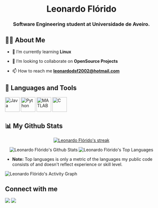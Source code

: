 <h1 align="center">Leonardo Flórido</h1>
<h3 align="center">Software Engineering student at Universidade de Aveiro.</h3>

## 🙋‍♂️ About Me

- 🌱 I’m currently learning **Linux**

- 👯 I’m looking to collaborate on **OpenSource Projects**

- 📫 How to reach me **leonardodsf2002@hotmail.com**

## 🚀 Languages and Tools

<p align="left"> 
    <a href="https://www.java.com" target="_blank"><img src="https://img.icons8.com/color/48/000000/java-coffee-cup-logo.png" alt="Java" width="48" height="48"/></a>
    <a href="https://www.python.org" target="_blank"><img src="https://img.icons8.com/color/48/000000/python.png" alt="Python" width="48" height="48"/></a> 
    <a href="https://www.mathworks.com/" target="_blank"><img src="https://img.icons8.com/fluency/48/000000/matlab.png" alt="MATLAB" width="48" height="48"/></a> 
    <a href="https://www.cprogramming.com/" target="_blank"><img src="https://img.icons8.com/color/48/000000/c-programming.png" alt="C" width="48" height="48"/></a>
</p>

## 📊 My Github Stats

<p align="center">
    <a href="https://github.com/SubhamRaoniar28/github-readme-streak-stats">
        <img title="🔥 Get streak stats for your profile at git.io/streak-stats" alt="Leonardo Flórido's streak" src="https://github-readme-streak-stats.herokuapp.com/?user=leo-dsf&theme=black-ice&hide_border=true&stroke=0000&background=060A0CD0"/>
    </a>
</p>

<p align="center">
  <a><img alt="Leonardo Flórido's Github Stats" src="https://github-readme-stats.vercel.app/api?username=leo-dsf&show_icons=true&count_private=true&theme=react&hide_border=true&bg_color=0D1117" /></a>
  <a><img alt="Leonardo Flórido's Top Languages" src="https://github-readme-stats.vercel.app/api/top-langs/?username=leo-dsf&langs_count=8&count_private=true&layout=compact&theme=react&hide_border=true&bg_color=0D1117" /></a>
</p>

* <b>Note:</b> Top languages is only a metric of the languages my public code consists of and doesn't reflect experience or skill level.

<a><img alt="Leonardo Flórido's Activity Graph" src="https://activity-graph.herokuapp.com/graph?username=leo-dsf&bg_color=0D1117&color=5BCDEC&line=5BCDEC&point=FFFFFF&hide_border=true" /></a>

## Connect with me
<p align="left">
<a href = "https://twitter.com/leonardo_dsf"><img src="https://img.icons8.com/fluent/48/000000/twitter.png"/></a>
<a href = "https://www.instagram.com/leonardodsf/"><img src="https://img.icons8.com/fluency/48/000000/instagram-new.png"/></a>
</p>
